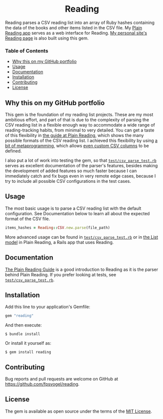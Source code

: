 <h1 align="center">Reading</h1>

Reading parses a CSV reading list into an array of Ruby hashes containing the data of the books and other items listed in the CSV file. My [Plain Reading app](https://plainreading.herokuapp.com) serves as a web interface for Reading. [My personal site's Reading page](https://fpsvogel.com/reading/) is also built using this gem.

### Table of Contents

- [Why this on my GitHub portfolio](#why-this-on-my-github-portfolio)
- [Usage](#usage)
- [Documentation](#documentation)
- [Installation](#installation)
- [Contributing](#contributing)
- [License](#license)

## Why this on my GitHub portfolio

This gem is the foundation of my reading list projects. These are my most ambitious effort, and part of that is due to the complexity of parsing the CSV reading list in a flexible enough way to accommodate a wide range of reading-tracking habits, from minimal to very detailed. You can get a taste of this flexibility in [the guide at Plain Reading](https://plainreading.herokuapp.com/guide), which shows the many possible formats of the CSV reading list. I achieved this flexibility by using [a bit of metaprogramming](https://github.com/fpsvogel/reading/blob/57df9ab5bb7427910fea29fada60613ee52fe8b3/lib/reading/parse_regular_row.rb#L34), which allows [even custom CSV columns](https://github.com/fpsvogel/reading/blob/57df9ab5bb7427910fea29fada60613ee52fe8b3/lib/reading/parse_regular_row.rb#L41) to be defined.

I also put a lot of work into testing the gem, so that [`test/csv_parse_test.rb`](https://github.com/fpsvogel/reading/blob/main/test/csv_parse_test.rb) serves as excellent documentation of the parser's features, besides making the development of added features so much faster because I can immediately catch and fix bugs even in very remote edge cases, because I try to include all possible CSV configurations in the test cases.

## Usage

The most basic usage is to parse a CSV reading list with the default configuration. See Documentation below to learn all about the expected format of the CSV file.

```ruby
items_hashes = Reading::CSV.new.parse(file_path)
```

More advanced usage can be found in [`test/csv_parse_test.rb`](https://github.com/fpsvogel/reading/blob/57df9ab5bb7427910fea29fada60613ee52fe8b3/test/csv_parse_test.rb#L773) or in [the List model](https://github.com/fpsvogel/plainreading/blob/968b53bfe44bb3a1dea0033bae68504cbe1df289/app/models/list.rb#L39) in Plain Reading, a Rails app that uses Reading.

## Documentation

[The Plain Reading Guide](https://plainreading.herokuapp.com/guide) is a good introduction to Reading as it is the parser behind Plain Reading. If you prefer looking at tests, see [`test/csv_parse_test.rb`](https://github.com/fpsvogel/reading/blob/main/test/csv_parse_test.rb).

## Installation

Add this line to your application's Gemfile:

```ruby
gem "reading"
```

And then execute:

    $ bundle install

Or install it yourself as:

    $ gem install reading

## Contributing

Bug reports and pull requests are welcome on GitHub at https://github.com/fpsvogel/reading.

## License

The gem is available as open source under the terms of the [MIT License](https://opensource.org/licenses/MIT).
